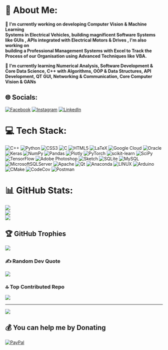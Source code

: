# 💫 About Me:
🎲 <strong>I'm currently working on developing Computer Vision & Machine Learning <br>Systems in Electrical Vehicles, building magnificent Software Systems like GUIs , APIs integrated with Electrical Motors & Drives , I'm also working on <br>building a Professional Management Systems with Excel to Track the Process of our Organisation using Advanced Techniques like VBA.</strong>

🎲 <strong> I'm currently learning Numerical Analysis, Software Development & Core Data Science, C++ with Algorithms, OOP & Data Structures, API Development, QT GUI, Networking & Communication, Core Computer Vision & GANs</strong>


## 🌐 Socials:
[![Facebook](https://img.shields.io/badge/Facebook-%231877F2.svg?logo=Facebook&logoColor=white)](https://facebook.com/profile.php?id=100083904230886) [![Instagram](https://img.shields.io/badge/Instagram-%23E4405F.svg?logo=Instagram&logoColor=white)](https://instagram.com/omarmedhataly) [![LinkedIn](https://img.shields.io/badge/LinkedIn-%230077B5.svg?logo=linkedin&logoColor=white)](https://linkedin.com/in/omar-medhat-74930321a/) 

# 💻 Tech Stack:
![C++](https://img.shields.io/badge/c++-%2300599C.svg?style=flat-square&logo=c%2B%2B&logoColor=white) ![Python](https://img.shields.io/badge/python-3670A0?style=flat-square&logo=python&logoColor=ffdd54) ![CSS3](https://img.shields.io/badge/css3-%231572B6.svg?style=flat-square&logo=css3&logoColor=white) ![C](https://img.shields.io/badge/c-%2300599C.svg?style=flat-square&logo=c&logoColor=white) ![HTML5](https://img.shields.io/badge/html5-%23E34F26.svg?style=flat-square&logo=html5&logoColor=white) ![LaTeX](https://img.shields.io/badge/latex-%23008080.svg?style=flat-square&logo=latex&logoColor=white) ![Google Cloud](https://img.shields.io/badge/Google%20Cloud-%234285F4.svg?style=flat-square&logo=google-cloud&logoColor=white) ![Oracle](https://img.shields.io/badge/Oracle-F80000?style=flat-square&logo=oracle&logoColor=white) ![Keras](https://img.shields.io/badge/Keras-%23D00000.svg?style=flat-square&logo=Keras&logoColor=white) ![NumPy](https://img.shields.io/badge/numpy-%23013243.svg?style=flat-square&logo=numpy&logoColor=white) ![Pandas](https://img.shields.io/badge/pandas-%23150458.svg?style=flat-square&logo=pandas&logoColor=white) ![Plotly](https://img.shields.io/badge/Plotly-%233F4F75.svg?style=flat-square&logo=plotly&logoColor=white) ![PyTorch](https://img.shields.io/badge/PyTorch-%23EE4C2C.svg?style=flat-square&logo=PyTorch&logoColor=white) ![scikit-learn](https://img.shields.io/badge/scikit--learn-%23F7931E.svg?style=flat-square&logo=scikit-learn&logoColor=white) ![SciPy](https://img.shields.io/badge/SciPy-%230C55A5.svg?style=flat-square&logo=scipy&logoColor=%white) ![TensorFlow](https://img.shields.io/badge/TensorFlow-%23FF6F00.svg?style=flat-square&logo=TensorFlow&logoColor=white) ![Adobe Photoshop](https://img.shields.io/badge/adobephotoshop-%2331A8FF.svg?style=flat-square&logo=adobephotoshop&logoColor=white) ![Sketch](https://img.shields.io/badge/Sketch-FFB387?style=flat-square&logo=sketch&logoColor=black) ![SQLite](https://img.shields.io/badge/sqlite-%2307405e.svg?style=flat-square&logo=sqlite&logoColor=white) ![MySQL](https://img.shields.io/badge/mysql-%2300f.svg?style=flat-square&logo=mysql&logoColor=white) ![MicrosoftSQLServer](https://img.shields.io/badge/Microsoft%20SQL%20Sever-CC2927?style=flat-square&logo=microsoft%20sql%20server&logoColor=white) ![Apache](https://img.shields.io/badge/apache-%23D42029.svg?style=flat-square&logo=apache&logoColor=white) ![Qt](https://img.shields.io/badge/Qt-%23217346.svg?style=flat-square&logo=Qt&logoColor=white) ![Anaconda](https://img.shields.io/badge/Anaconda-%2344A833.svg?style=flat-square&logo=anaconda&logoColor=white) ![LINUX](https://img.shields.io/badge/Linux-FCC624?style=flat-square&logo=linux&logoColor=black) ![Arduino](https://img.shields.io/badge/-Arduino-00979D?style=flat-square&logo=Arduino&logoColor=white) ![CMake](https://img.shields.io/badge/CMake-%23008FBA.svg?style=flat-square&logo=cmake&logoColor=white) ![CodeCov](https://img.shields.io/badge/codecov-%23ff0077.svg?style=flat-square&logo=codecov&logoColor=white) ![Postman](https://img.shields.io/badge/Postman-FF6C37?style=flat-square&logo=postman&logoColor=white)
# 📊 GitHub Stats:
![](https://github-readme-stats.vercel.app/api?username=OmarMed21&theme=blue-green&hide_border=false&include_all_commits=false&count_private=false)<br/>
![](https://github-readme-streak-stats.herokuapp.com/?user=OmarMed21&theme=blue-green&hide_border=false)<br/>
![](https://github-readme-stats.vercel.app/api/top-langs/?username=OmarMed21&theme=blue-green&hide_border=false&include_all_commits=false&count_private=false&layout=compact)

## 🏆 GitHub Trophies
![](https://github-profile-trophy.vercel.app/?username=OmarMed21&theme=juicyfresh&no-frame=false&no-bg=false&margin-w=4)

### ✍️ Random Dev Quote
![](https://quotes-github-readme.vercel.app/api?type=vetical&theme=gruvbox)

### 🔝 Top Contributed Repo
![](https://github-contributor-stats.vercel.app/api?username=OmarMed21&limit=5&theme=onedark&combine_all_yearly_contributions=true)


---
[![](https://visitcount.itsvg.in/api?id=OmarMed21&icon=2&color=9)](https://visitcount.itsvg.in)

  ## 💰 You can help me by Donating
  [![PayPal](https://img.shields.io/badge/PayPal-00457C?style=for-the-badge&logo=paypal&logoColor=white)](https://paypal.me/omarmedhataly) 

  
<!-- Proudly created with GPRM ( https://gprm.itsvg.in ) -->
